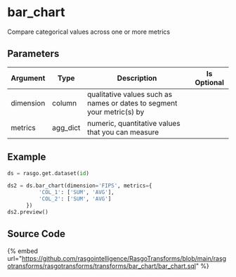 

# bar_chart

Compare categorical values across one or more metrics

## Parameters

| Argument  |   Type   |                              Description                               | Is Optional |
| --------- | -------- | ---------------------------------------------------------------------- | ----------- |
| dimension | column   | qualitative values such as names or dates to segment your metric(s) by |             |
| metrics   | agg_dict | numeric, quantitative values that you can measure                      |             |


## Example

```python
ds = rasgo.get.dataset(id)

ds2 = ds.bar_chart(dimension='FIPS', metrics={
          'COL_1': ['SUM', 'AVG'],
          'COL_2': ['SUM', 'AVG']
      })
ds2.preview()
```

## Source Code

{% embed url="https://github.com/rasgointelligence/RasgoTransforms/blob/main/rasgotransforms/rasgotransforms/transforms/bar_chart/bar_chart.sql" %}

